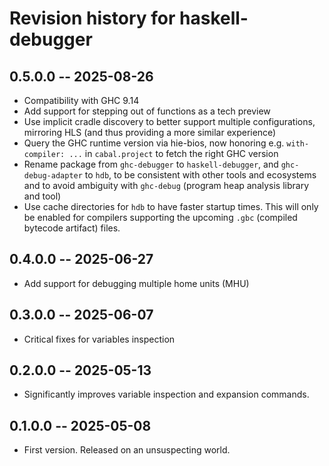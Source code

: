 # Revision history for haskell-debugger

## 0.5.0.0 -- 2025-08-26

* Compatibility with GHC 9.14
* Add support for stepping out of functions as a tech preview
* Use implicit cradle discovery to better support multiple configurations,
  mirroring HLS (and thus providing a more similar experience)
* Query the GHC runtime version via hie-bios, now honoring e.g. `with-compiler:
  ...` in `cabal.project` to fetch the right GHC version
* Rename package from `ghc-debugger` to `haskell-debugger`, and
  `ghc-debug-adapter` to `hdb`, to be consistent with other tools and
  ecosystems and to avoid ambiguity with `ghc-debug` (program heap analysis library and
  tool)
* Use cache directories for `hdb` to have faster startup times. This will only
  be enabled for compilers supporting the upcoming `.gbc` (compiled bytecode
  artifact) files.

## 0.4.0.0 -- 2025-06-27

* Add support for debugging multiple home units (MHU)

## 0.3.0.0 -- 2025-06-07

* Critical fixes for variables inspection

## 0.2.0.0 -- 2025-05-13

* Significantly improves variable inspection and expansion commands.

## 0.1.0.0 -- 2025-05-08

* First version. Released on an unsuspecting world.
